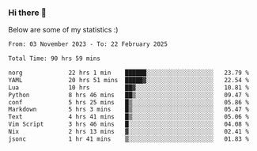 ### Hi there 👋
Below are some of my statistics :)

<!--START_SECTION:waka-->

```txt
From: 03 November 2023 - To: 22 February 2025

Total Time: 90 hrs 59 mins

norg             22 hrs 1 min    ██████░░░░░░░░░░░░░░░░░░░   23.79 %
YAML             20 hrs 51 mins  █████▓░░░░░░░░░░░░░░░░░░░   22.54 %
Lua              10 hrs          ██▓░░░░░░░░░░░░░░░░░░░░░░   10.81 %
Python           8 hrs 46 mins   ██▒░░░░░░░░░░░░░░░░░░░░░░   09.47 %
conf             5 hrs 25 mins   █▒░░░░░░░░░░░░░░░░░░░░░░░   05.86 %
Markdown         5 hrs 3 mins    █▒░░░░░░░░░░░░░░░░░░░░░░░   05.47 %
Text             4 hrs 41 mins   █▒░░░░░░░░░░░░░░░░░░░░░░░   05.06 %
Vim Script       3 hrs 46 mins   █░░░░░░░░░░░░░░░░░░░░░░░░   04.08 %
Nix              2 hrs 13 mins   ▓░░░░░░░░░░░░░░░░░░░░░░░░   02.41 %
jsonc            1 hr 41 mins    ▒░░░░░░░░░░░░░░░░░░░░░░░░   01.83 %
```

<!--END_SECTION:waka-->

<!--
**KlapenHz/KlapenHz** is a ✨ _special_ ✨ repository because its `README.md` (this file) appears on your GitHub profile.

Here are some ideas to get you started:

- 🔭 I’m currently working on ...
- 🌱 I’m currently learning ...
- 👯 I’m looking to collaborate on ...
- 🤔 I’m looking for help with ...
- 💬 Ask me about ...
- 📫 How to reach me: ...
- 😄 Pronouns: ...
- ⚡ Fun fact: ...
-->
